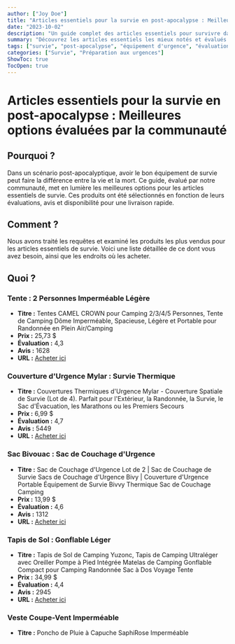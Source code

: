 ```yaml
---
author: ["Joy Doe"]
title: "Articles essentiels pour la survie en post-apocalypse : Meilleures options évaluées par la communauté"
date: "2023-10-02"
description: "Un guide complet des articles essentiels pour survivre dans un monde post-apocalyptique, présentant les meilleures options évaluées par la communauté et où les acheter pour une livraison rapide."
summary: "Découvrez les articles essentiels les mieux notés et évalués par la communauté pour la survie en post-apocalypse, incluant tentes, couvertures de survie, sacs de couchage, et plus, avec des liens d'achat directs pour une livraison rapide."
tags: ["survie", "post-apocalypse", "équipement d'urgence", "évaluation communautaire"]
categories: ["Survie", "Préparation aux urgences"]
ShowToc: true
TocOpen: true
---
```


# Articles essentiels pour la survie en post-apocalypse : Meilleures options évaluées par la communauté

## Pourquoi ?

Dans un scénario post-apocalyptique, avoir le bon équipement de survie peut faire la différence entre la vie et la mort. Ce guide, évalué par notre communauté, met en lumière les meilleures options pour les articles essentiels de survie. Ces produits ont été sélectionnés en fonction de leurs évaluations, avis et disponibilité pour une livraison rapide.

## Comment ?

Nous avons traité les requêtes et examiné les produits les plus vendus pour les articles essentiels de survie. Voici une liste détaillée de ce dont vous avez besoin, ainsi que les endroits où les acheter.

## Quoi ?

### Tente : 2 Personnes Imperméable Légère

- **Titre :** Tentes CAMEL CROWN pour Camping 2/3/4/5 Personnes, Tente de Camping Dôme Imperméable, Spacieuse, Légère et Portable pour Randonnée en Plein Air/Camping
- **Prix :** 25,73 $
- **Évaluation :** 4,3
- **Avis :** 1628
- **URL :** [Acheter ici](https://www.amazon.com/dp/B08RJ92BGM?tag=theophiledelm-20)

### Couverture d'Urgence Mylar : Survie Thermique

- **Titre :** Couvertures Thermiques d'Urgence Mylar - Couverture Spatiale de Survie (Lot de 4). Parfait pour l'Extérieur, la Randonnée, la Survie, le Sac d'Évacuation, les Marathons ou les Premiers Secours
- **Prix :** 6,99 $
- **Évaluation :** 4,7
- **Avis :** 5449
- **URL :** [Acheter ici](https://www.amazon.com/dp/B07GLCYR5S?tag=theophiledelm-20)

### Sac Bivouac : Sac de Couchage d'Urgence

- **Titre :** Sac de Couchage d'Urgence Lot de 2 | Sac de Couchage de Survie Sacs de Couchage d'Urgence Bivy | Couverture d'Urgence Portable Équipement de Survie Bivvy Thermique Sac de Couchage Camping
- **Prix :** 13,99 $
- **Évaluation :** 4,6
- **Avis :** 1312
- **URL :** [Acheter ici](https://www.amazon.com/dp/B01HGV8R50?tag=theophiledelm-20)

### Tapis de Sol : Gonflable Léger

- **Titre :** Tapis de Sol de Camping Yuzonc, Tapis de Camping Ultraléger avec Oreiller Pompe à Pied Intégrée Matelas de Camping Gonflable Compact pour Camping Randonnée Sac à Dos Voyage Tente
- **Prix :** 34,99 $
- **Évaluation :** 4,4
- **Avis :** 2945
- **URL :** [Acheter ici](https://www.amazon.com/dp/B09XDNQWXP?tag=theophiledelm-20)

### Veste Coupe-Vent Imperméable

- **Titre :** Poncho de Pluie à Capuche SaphiRose Imperméable
